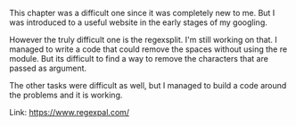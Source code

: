 This chapter was a difficult one since it was completely new to me. But I was introduced to a useful website in the early stages of my googling. 

However the truly difficult one is the regexsplit. I'm still working on that. I managed to write a code that could remove the spaces without using the re module. But its difficult to find a way to remove the characters that are passed as argument.

The other tasks were difficult as well, but I managed to build a code around the problems and it is working. 

Link: 
https://www.regexpal.com/
